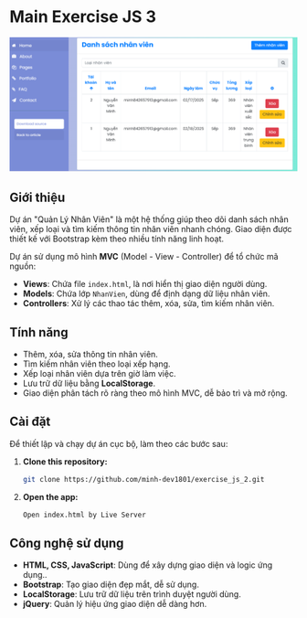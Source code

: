 # Main Exercise JS 3

![Demo](/assets/img/demo.PNG)

## Giới thiệu

Dự án "Quản Lý Nhân Viên" là một hệ thống giúp theo dõi danh sách nhân viên, xếp loại và tìm kiếm thông tin nhân viên nhanh chóng. Giao diện được thiết kế với Bootstrap kèm theo nhiều tính năng linh hoạt.

Dự án sử dụng mô hình **MVC** (Model - View - Controller) để tổ chức mã nguồn:

- **Views**: Chứa file `index.html`, là nơi hiển thị giao diện người dùng.
- **Models**: Chứa lớp `NhanVien`, dùng để định dạng dữ liệu nhân viên.
- **Controllers**: Xử lý các thao tác thêm, xóa, sửa, tìm kiếm nhân viên.

## Tính năng

- Thêm, xóa, sửa thông tin nhân viên.
- Tìm kiếm nhân viên theo loại xếp hạng.
- Xếp loại nhân viên dựa trên giờ làm việc.
- Lưu trữ dữ liệu bằng **LocalStorage**.
- Giao diện phân tách rõ ràng theo mô hình MVC, dễ bảo trì và mở rộng.

## Cài đặt

Để thiết lập và chạy dự án cục bộ, làm theo các bước sau:

1. **Clone this repository:**

   ```bash
   git clone https://github.com/minh-dev1801/exercise_js_2.git

   ```

2. **Open the app:**

   ```bash
   Open index.html by Live Server

   ```

## Công nghệ sử dụng

- **HTML, CSS, JavaScript**: Dùng để xây dựng giao diện và logic ứng dụng..
- **Bootstrap**: Tạo giao diện đẹp mắt, dễ sử dụng.
- **LocalStorage**: Lưu trữ dữ liệu trên trình duyệt người dùng.
- **jQuery**: Quản lý hiệu ứng giao diện dễ dàng hơn.
